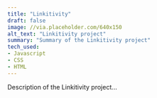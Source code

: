 ```yaml
---
title: "Linkitivity"
draft: false
image: //via.placeholder.com/640x150
alt_text: "Linkitivity project"
summary: "Summary of the Linkitivity project"
tech_used:
- Javascript
- CSS
- HTML
---
```


Description of the Linkitivity project...